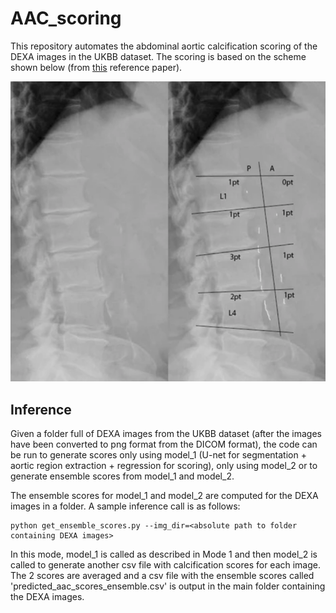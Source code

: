 # AAC_scoring

This repository automates the abdominal aortic calcification scoring of the DEXA images in the UKBB dataset. The scoring is based on the scheme shown below (from [this](https://bmcnephrol.biomedcentral.com/articles/10.1186/s12882-017-0480-2) reference paper).

![ScreenShot](images/Abdominal_aortic_calcification_quantification.png)

## Inference

Given a folder full of DEXA images from the UKBB dataset (after the images have been converted to png format from the DICOM format), the code can be run to generate scores only using model_1 (U-net for segmentation + aortic region extraction + regression for scoring), only using model_2 or to generate ensemble scores from model_1 and model_2.

The ensemble scores for model_1 and model_2 are computed for the DEXA images in a folder. A sample inference call is as follows:

```
python get_ensemble_scores.py --img_dir=<absolute path to folder containing DEXA images>
```

In this mode, model_1 is called as described in Mode 1 and then model_2 is called to generate another csv file with calcification scores for each image. The 2 scores are averaged and a csv file with the ensemble scores called 'predicted_aac_scores_ensemble.csv' is output in the main folder containing the DEXA images.
